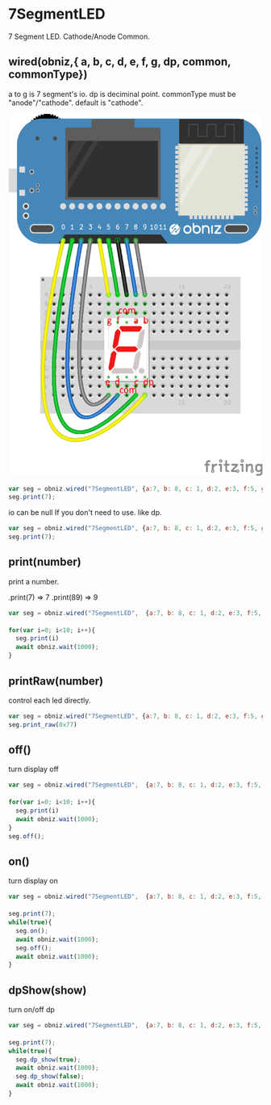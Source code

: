 # 7SegmentLED
7 Segment LED. Cathode/Anode Common.


## wired(obniz,{ a, b, c, d, e, f, g, dp, common, commonType})
a to g is 7 segment's io.
dp is deciminal point.
commonType must be "anode"/"cathode". default is "cathode".

![photo of wired](./wired.png)

```javascript
var seg = obniz.wired("7SegmentLED", {a:7, b: 8, c: 1, d:2, e:3, f:5, g:4, dp:0, common:6, commonType:"cathode"});
seg.print(7);
```


io can be null If you don't need to use. like dp.

```javascript
var seg = obniz.wired("7SegmentLED", {a:7, b: 8, c: 1, d:2, e:3, f:5, g:4, dp:null, common:6, commonType:"cathode"});
seg.print(7);
```

## print(number)
print a number.

.print(7) => 7
.print(89) => 9

```javascript
var seg = obniz.wired("7SegmentLED",  {a:7, b: 8, c: 1, d:2, e:3, f:5, g:4, dp:0, common:6, commonType:"cathode"});

for(var i=0; i<10; i++){
  seg.print(i)
  await obniz.wait(1000);
}
```

## printRaw(number)
control each led directly.
```javascript
var seg = obniz.wired("7SegmentLED", {a:7, b: 8, c: 1, d:2, e:3, f:5, g:4, dp:0, common:6, commonType:"cathode"});
seg.print_raw(0x77)
```

## off()
turn display off
```javascript
var seg = obniz.wired("7SegmentLED",  {a:7, b: 8, c: 1, d:2, e:3, f:5, g:4, dp:0, common:6, commonType:"cathode"});

for(var i=0; i<10; i++){
  seg.print(i)
  await obniz.wait(1000);
}
seg.off();
```

## on()
turn display on
```javascript
var seg = obniz.wired("7SegmentLED",  {a:7, b: 8, c: 1, d:2, e:3, f:5, g:4, dp:0, common:6, commonType:"cathode"});

seg.print(7);
while(true){
  seg.on();
  await obniz.wait(1000);
  seg.off();
  await obniz.wait(1000);
}
```

## dpShow(show)
turn on/off dp
```javascript
var seg = obniz.wired("7SegmentLED",  {a:7, b: 8, c: 1, d:2, e:3, f:5, g:4, dp:0, common:6, commonType:"cathode"});

seg.print(7);
while(true){
  seg.dp_show(true);
  await obniz.wait(1000);
  seg.dp_show(false);
  await obniz.wait(1000);
}
```
